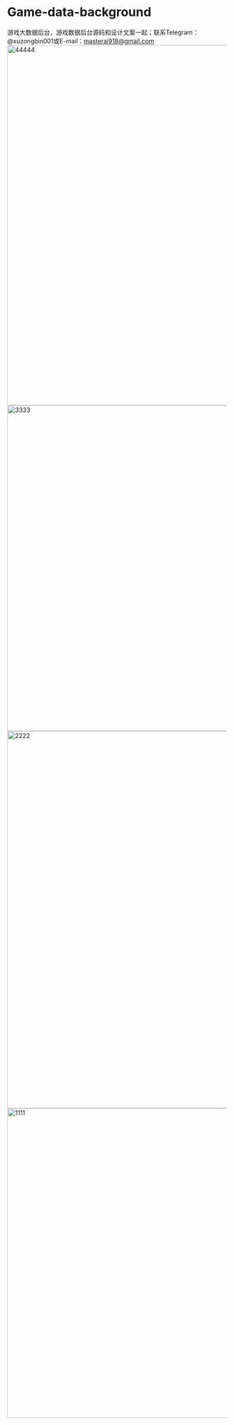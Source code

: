 # Game-data-background
游戏大数据后台，游戏数据后台源码和设计文案一起；联系Telegram：@xuzongbin001或E-mail：masterai918@gmail.com
<img width="827" alt="44444" src="https://github.com/user-attachments/assets/89a813f2-f3fd-47f3-b0b6-538295b0a23f" />
<img width="748" alt="3333" src="https://github.com/user-attachments/assets/28dc42b7-6b4e-45e3-928c-5ed508704f55" />
<img width="866" alt="2222" src="https://github.com/user-attachments/assets/5a38e582-ee10-49e3-aaae-bbde3c836dfe" />
<img width="711" alt="1111" src="https://github.com/user-attachments/assets/27419b5b-feae-431a-a183-de1448af5132" />
